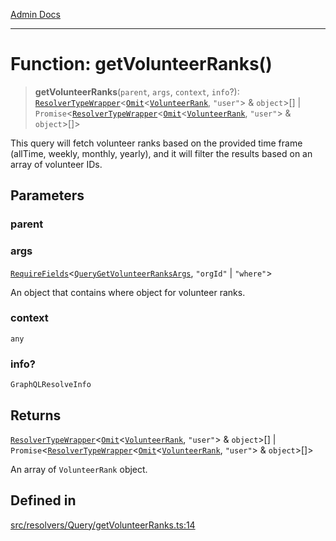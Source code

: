 [Admin Docs](/)

***

# Function: getVolunteerRanks()

> **getVolunteerRanks**(`parent`, `args`, `context`, `info`?): [`ResolverTypeWrapper`](../../../../types/generatedGraphQLTypes/type-aliases/ResolverTypeWrapper.md)\<[`Omit`](../../../../types/generatedGraphQLTypes/type-aliases/Omit.md)\<[`VolunteerRank`](../../../../types/generatedGraphQLTypes/type-aliases/VolunteerRank.md), `"user"`\> & `object`\>[] \| `Promise`\<[`ResolverTypeWrapper`](../../../../types/generatedGraphQLTypes/type-aliases/ResolverTypeWrapper.md)\<[`Omit`](../../../../types/generatedGraphQLTypes/type-aliases/Omit.md)\<[`VolunteerRank`](../../../../types/generatedGraphQLTypes/type-aliases/VolunteerRank.md), `"user"`\> & `object`\>[]\>

This query will fetch volunteer ranks based on the provided time frame (allTime, weekly, monthly, yearly),
and it will filter the results based on an array of volunteer IDs.

## Parameters

### parent

### args

[`RequireFields`](../../../../types/generatedGraphQLTypes/type-aliases/RequireFields.md)\<[`QueryGetVolunteerRanksArgs`](../../../../types/generatedGraphQLTypes/type-aliases/QueryGetVolunteerRanksArgs.md), `"orgId"` \| `"where"`\>

An object that contains where object for volunteer ranks.

### context

`any`

### info?

`GraphQLResolveInfo`

## Returns

[`ResolverTypeWrapper`](../../../../types/generatedGraphQLTypes/type-aliases/ResolverTypeWrapper.md)\<[`Omit`](../../../../types/generatedGraphQLTypes/type-aliases/Omit.md)\<[`VolunteerRank`](../../../../types/generatedGraphQLTypes/type-aliases/VolunteerRank.md), `"user"`\> & `object`\>[] \| `Promise`\<[`ResolverTypeWrapper`](../../../../types/generatedGraphQLTypes/type-aliases/ResolverTypeWrapper.md)\<[`Omit`](../../../../types/generatedGraphQLTypes/type-aliases/Omit.md)\<[`VolunteerRank`](../../../../types/generatedGraphQLTypes/type-aliases/VolunteerRank.md), `"user"`\> & `object`\>[]\>

An array of `VolunteerRank` object.

## Defined in

[src/resolvers/Query/getVolunteerRanks.ts:14](https://github.com/Suyash878/talawa-api/blob/cfd688207611ba245c99edd8dbaccb2cdbf6a043/src/resolvers/Query/getVolunteerRanks.ts#L14)
